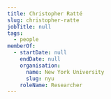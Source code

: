 ```yaml
---
title: Christopher Ratté
slug: christopher-ratte
jobTitle: null
tags:
  - people
memberOf:
  - startDate: null
    endDate: null
    organisation:
      name: New York University
      slug: nyu
    roleName: Researcher
---
```

